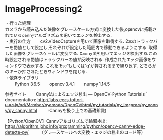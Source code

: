 # ImageProcessing2

・行った処理　　
<br>
カメラから読み込んだ映像をグレースケール方式に変換した後,opencvに搭載されているcannyアルゴリズムを用いてエッジを検出する.
<br>
・実行の仕方　　
cv2.VideoCaptureを用いて画像を取得する.
2本のトラックバーを閾値として設定し,それぞれが設定した範囲内で移動できるようにする.
取得した画像をグレースケールに変換する.
Canny法を用いてエッジを検出する.この時設定される閾値はトラックバーの値が反映される.
作成されたエッジ画像をウィンドウで表示する.
これを'Esc'もしくは'q'が押されるまで繰り返す.
どちらかのキーが押されたときウィンドウを閉じる.
<br>
・依存ライブラリ<br>　　
Python 3.6.5　　
opencv 3.4.1　　
numpy  1.14.5　　

参考サイト　　
Canny法によるエッジ検出 — OpenCV-Python Tutorials 1 documentation:
http://labs.eecs.tottori-u.ac.jp/sd/Member/oyamada/OpenCV/html/py_tutorials/py_imgproc/py_canny/py_canny.html
　　
(Cannyを扱う上での基礎知識)

【Python/OpenCV】Cannyアルゴリズムで輪郭検出:　　
https://algorithm.joho.info/programming/python/opencv-canny-edge-detecte-py/
　　
（グレースケールへの変換・エッジの検出のコード等）
